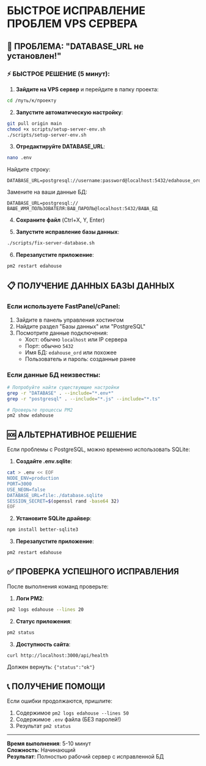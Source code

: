 # БЫСТРОЕ ИСПРАВЛЕНИЕ ПРОБЛЕМ VPS СЕРВЕРА

## 🚨 ПРОБЛЕМА: "DATABASE_URL не установлен!"

### ⚡ БЫСТРОЕ РЕШЕНИЕ (5 минут):

1. **Зайдите на VPS сервер** и перейдите в папку проекта:
```bash
cd /путь/к/проекту
```

2. **Запустите автоматическую настройку**:
```bash
git pull origin main
chmod +x scripts/setup-server-env.sh
./scripts/setup-server-env.sh
```

3. **Отредактируйте DATABASE_URL**:
```bash
nano .env
```

Найдите строку:
```
DATABASE_URL=postgresql://username:password@localhost:5432/edahouse_ord
```

Замените на ваши данные БД:
```
DATABASE_URL=postgresql://ВАШЕ_ИМЯ_ПОЛЬЗОВАТЕЛЯ:ВАШ_ПАРОЛЬ@localhost:5432/ВАША_БД
```

4. **Сохраните файл** (Ctrl+X, Y, Enter)

5. **Запустите исправление базы данных**:
```bash
./scripts/fix-server-database.sh
```

6. **Перезапустите приложение**:
```bash
pm2 restart edahouse
```

## 📋 ПОЛУЧЕНИЕ ДАННЫХ БАЗЫ ДАННЫХ

### Если используете FastPanel/cPanel:
1. Зайдите в панель управления хостингом
2. Найдите раздел "Базы данных" или "PostgreSQL"
3. Посмотрите данные подключения:
   - Хост: обычно `localhost` или IP сервера
   - Порт: обычно `5432`
   - Имя БД: `edahouse_ord` или похожее
   - Пользователь и пароль: созданные ранее

### Если данные БД неизвестны:
```bash
# Попробуйте найти существующие настройки
grep -r "DATABASE" . --include="*.env*"
grep -r "postgresql" . --include="*.js" --include="*.ts"

# Проверьте процессы PM2
pm2 show edahouse
```

## 🆘 АЛЬТЕРНАТИВНОЕ РЕШЕНИЕ

Если проблемы с PostgreSQL, можно временно использовать SQLite:

1. **Создайте .env.sqlite**:
```bash
cat > .env << EOF
NODE_ENV=production
PORT=3000
USE_NEON=false
DATABASE_URL=file:./database.sqlite
SESSION_SECRET=$(openssl rand -base64 32)
EOF
```

2. **Установите SQLite драйвер**:
```bash
npm install better-sqlite3
```

3. **Перезапустите приложение**:
```bash
pm2 restart edahouse
```

## ✅ ПРОВЕРКА УСПЕШНОГО ИСПРАВЛЕНИЯ

После выполнения команд проверьте:

1. **Логи PM2**:
```bash
pm2 logs edahouse --lines 20
```

2. **Статус приложения**:
```bash
pm2 status
```

3. **Доступность сайта**:
```bash
curl http://localhost:3000/api/health
```

Должен вернуть: `{"status":"ok"}`

## 📞 ПОЛУЧЕНИЕ ПОМОЩИ

Если ошибки продолжаются, пришлите:
1. Содержимое `pm2 logs edahouse --lines 50`
2. Содержимое `.env` файла (БЕЗ паролей!)
3. Результат `pm2 status`

---
**Время выполнения**: 5-10 минут  
**Сложность**: Начинающий  
**Результат**: Полностью рабочий сервер с исправленной БД
